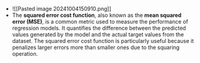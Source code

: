 - ![[Pasted image 20241004150910.png]] 
- The **squared error cost function**, also known as the **mean squared error (MSE)**, is a common metric used to measure the performance of regression models. It quantifies the difference between the predicted values generated by the model and the actual target values from the dataset. The squared error cost function is particularly useful because it penalizes larger errors more than smaller ones due to the squaring operation.